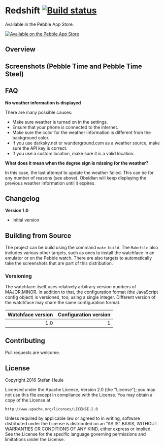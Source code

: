 # Redshift [![Build status](https://travis-ci.org/stefanheule/redshift.svg?branch=master)](https://travis-ci.org/stefanheule/redshift)

Available in the Pebble App Store:

[![Available on the Pebble App Store](http://pblweb.com/badge/55ee57da2b0b31132c00008b/black/small)](https://apps.getpebble.com/applications/55ee57da2b0b31132c00008b)

## Overview

## Screenshots (Pebble Time and Pebble Time Steel)

## FAQ

**No weather information is displayed**

There are many possible causes:

- Make sure weather is turned on in the settings.
- Ensure that your phone is connected to the internet.
- Make sure the color for the weather information is different from the background color.
- If you use darksky.net or wunderground.com as a weather source, make sure the API key is correct.
- If you use a custom location, make sure it is a valid location.

**What does it mean when the degree sign is missing for the weather?**

In this case, the last attempt to update the weather failed.  This can be for any number of reasons (see above).  Obsidian will keep displaying the previous weather information until it expires.

## Changelog

**Version 1.0**

- Initial version

## Building from Source

The project can be build using the command `make build`.  The `Makefile` also includes various other targets, such as ones to install the watchface in an emulator or on the Pebble watch.  There are also targets to automatically take the screenshots that are part of this distribution.

### Versioning

The watchface itself uses relatively arbitrary version numbers of MAJOR.MINOR.  In addition to that, the configuration format (the JavaScript config object) is versioned, too, using a single integer.  Different version of the watchface may share the same configuration format.

| Watchface version | Configuration version |
|------------------:|----------------------:|
|               1.0 |                     1 |

## Contributing

Pull requests are welcome.

## License

Copyright 2016 Stefan Heule

Licensed under the Apache License, Version 2.0 (the "License");
you may not use this file except in compliance with the License.
You may obtain a copy of the License at

    http://www.apache.org/licenses/LICENSE-2.0

Unless required by applicable law or agreed to in writing, software
distributed under the License is distributed on an "AS IS" BASIS,
WITHOUT WARRANTIES OR CONDITIONS OF ANY KIND, either express or implied.
See the License for the specific language governing permissions and
limitations under the License.

